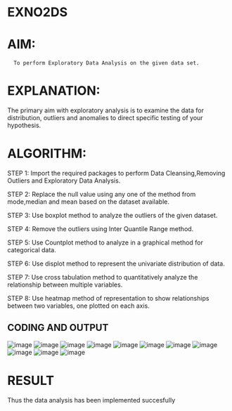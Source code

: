 # EXNO2DS
# AIM:
      To perform Exploratory Data Analysis on the given data set.
      
# EXPLANATION:
  The primary aim with exploratory analysis is to examine the data for distribution, outliers and anomalies to direct specific testing of your hypothesis.
  
# ALGORITHM:
STEP 1: Import the required packages to perform Data Cleansing,Removing Outliers and Exploratory Data Analysis.

STEP 2: Replace the null value using any one of the method from mode,median and mean based on the dataset available.

STEP 3: Use boxplot method to analyze the outliers of the given dataset.

STEP 4: Remove the outliers using Inter Quantile Range method.

STEP 5: Use Countplot method to analyze in a graphical method for categorical data.

STEP 6: Use displot method to represent the univariate distribution of data.

STEP 7: Use cross tabulation method to quantitatively analyze the relationship between multiple variables.

STEP 8: Use heatmap method of representation to show relationships between two variables, one plotted on each axis.

## CODING AND OUTPUT
![image](https://github.com/user-attachments/assets/85f139eb-92d5-4a6b-9ae5-3cb474812d51)
![image](https://github.com/user-attachments/assets/af0649ff-dc77-4052-9ad5-a19b3575f048)
![image](https://github.com/user-attachments/assets/9c2c3500-7915-479f-80d7-5132d9207e27)
![image](https://github.com/user-attachments/assets/7a0d29a0-f095-4786-850a-537161446712)
![image](https://github.com/user-attachments/assets/a8a66dcf-32e5-449a-9ba3-b39d4c484a42)
![image](https://github.com/user-attachments/assets/4801f44f-25ca-407b-b209-53151f5968e1)
![image](https://github.com/user-attachments/assets/cfb4629d-4c86-452a-89bb-d0ea474b5105)
![image](https://github.com/user-attachments/assets/d1f6c7d2-4ceb-41c1-ae19-674d004d10be)
![image](https://github.com/user-attachments/assets/22fca71f-08f3-4f8d-bebf-fdc0e10721b0)
![image](https://github.com/user-attachments/assets/eac87f87-f98b-414e-9158-be338f36e99f)
![image](https://github.com/user-attachments/assets/1e8beac7-9e80-4042-a671-5ce09f416b26)

# RESULT
  Thus the data analysis has been implemented succesfully
